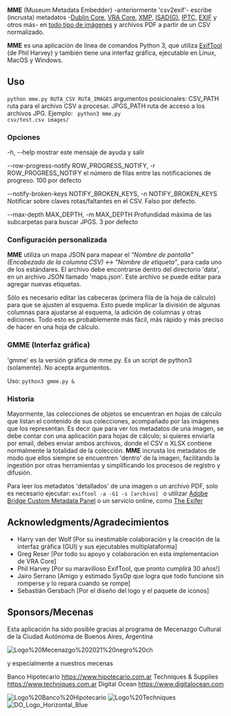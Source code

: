 **MME** (Museum Metadata Embedder) -anteriormente 'csv2exif'- escribe (incrusta) metadatos -[Dublin Core](https://dublincore.org/specifications/dublin-core/), [VRA Core](https://core.vraweb.org/), [XMP](https://www.adobe.com/products/xmp.html), [ISAD(G)](https://www.ica.org/sites/default/files/CBPS_2000_Guidelines_ISAD(G)_Second-edition_EN.pdf), [IPTC](https://iptc.org/standards/photo-metadata/), [EXIF](https://docs.fileformat.com/image/exif/) y otros más- en [todo tipo de imágenes](https://exiftool.org/#supported) y archivos PDF a partir de un CSV normalizado.

**MME** es una aplicación de línea de comandos Python 3, que utiliza [ExifTool](https://exiftool.org/) (de Phil Harvey) y también tiene una interfaz gráfica, ejecutable en Linux, MacOS y Windows.

## Uso
<code>python mme.py RUTA_CSV RUTA_IMAGES</code>
argumentos posicionales: CSV_PATH ruta para el archivo CSV a procesar. JPGS_PATH ruta de acceso a los archivos JPG.
Ejemplo: <code> python3 mme.py csv/test.csv images/</code>

### Opciones
-h, --help mostrar este mensaje de ayuda y salir

--row-progress-notify ROW_PROGRESS_NOTIFY, -r ROW_PROGRESS_NOTIFY
el número de filas entre las notificaciones de progreso. 100 por defecto

--notify-broken-keys NOTIFY_BROKEN_KEYS, -n NOTIFY_BROKEN_KEYS
Notificar sobre claves rotas/faltantes en el CSV. Falso por defecto.

--max-depth MAX_DEPTH, -m MAX_DEPTH
Profundidad máxima de las subcarpetas para buscar JPGS. 3 por defecto

### Configuración personalizada
**MME** utiliza un mapa JSON para mapear el _"Nombre de pantalla" (Encabezado de la columna CSV) <-> "Nombre de etiqueta"_, para cada uno de los estándares. El archivo debe encontrarse dentro del directorio 'data', en un archivo JSON llamado 'maps.json'.
Este archivo se puede editar para agregar nuevas etiquetas.

Sólo es necesario editar las cabeceras (primera fila de la hoja de cálculo) para que se ajusten al esquema. Esto puede implicar la división de algunas columnas para ajustarse al esquema, la adición de columnas y otras ediciones. Todo esto es probablemente más fácil, más rápido y más preciso de hacer en una hoja de cálculo.

### GMME (Interfaz gráfica)
'gmme' es la versión gráfica de mme.py. Es un script de python3 (solamente). No acepta argumentos.

Uso:
<code>python3 gmme.py & </code>

### Historia
Mayormente, las colecciones de objetos se encuentran en hojas de cálculo que listan el contenido de sus colecciones, acompañado por las imágenes que los representan. Es decir que para ver los metadatos de una imagen, se debe contar con una aplicación para hojas de cálculo; si quieres enviarla por email, debes enviar ambos archivos, donde el CSV o XLSX contiene normalmente la totalidad de la colección.
**MME** incrusta los metadatos de modo que ellos siempre se encuentren 'dentro' de la imagen, facilitando la ingestión por otras herramientas y simplificando los procesos de registro y difusión.

Para leer los metadatos 'detallados' de una imagen o un archivo PDF, solo es necesario ejecutar:
<code>exiftool -a -G1 -s [archivo] </code>
o utilizar [Adobe Bridge Custom Metadata Panel](https://github.com/adobe-dmeservices/custom-metadata) o un servicio online, como [The Exifer](https://www.thexifer.net/)


## Acknowledgments/Agradecimientos
* Harry van der Wolf [Por su inestimable colaboración y la creación de la interfaz gráfica (GUI) y sus ejecutables multiplataforma]
* Greg Reser [Por todo su apoyo y colaboración en esta implementacion de VRA Core]
* Phil Harvey [Por su maravilloso ExifTool, que pronto cumplirá 30 años!]
* Jairo Serrano [Amigo y estimado SysOp que logra que todo funcione sin romperse y lo repara cuando se rompe]
* Sebastián Gersbach [Por el diseño del logo y el paquete de iconos]

## Sponsors/Mecenas
Esta aplicación ha sido posible gracias al programa de Mecenazgo Cultural de la Ciudad Autónoma de Buenos Aires, Argentina

![Logo%20Mecenazgo%202021%20negro%20ch](Logo%20Mecenazgo%202021%20negro%20ch.png "Logo%20Mecenazgo%202021%20negro%20ch")

y especialmente a nuestros mecenas

Banco Hipotecario https://www.hipotecario.com.ar
Techniques & Supplies https://www.techniques.com.ar
Digital Ocean https://www.digitalocean.com

![Logo%20Banco%20Hipotecario](Logo%20Banco%20Hipotecario.jpg "Logo%20Banco%20Hipotecario")
![Logo%20Techniques](Logo%20Techniques.jpg "Logo%20Techniques")
![DO_Logo_Horizontal_Blue](DO_Logo_Horizontal_Blue.png "DO_Logo_Horizontal_Blue")
